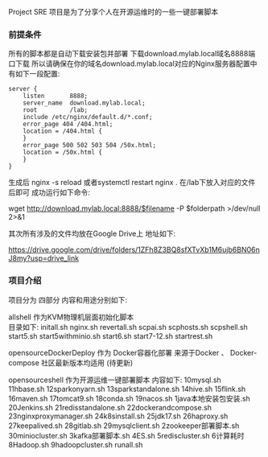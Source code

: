 Project SRE
项目是为了分享个人在开源运维时的一些一键部署脚本

### 前提条件
所有的脚本都是自动下载安装包并部署 下载download.mylab.local域名8888端口下载 所以请确保在你的域名download.mylab.local对应的Nginx服务器配置中有如下一段配置:

    server {
        listen       8888;
        server_name  download.mylab.local;
        root         /lab;
        include /etc/nginx/default.d/*.conf;
        error_page 404 /404.html;
        location = /404.html {
        }
        error_page 500 502 503 504 /50x.html;
        location = /50x.html {
        }
    }
生成后 nginx -s reload 或者systemctl restart nginx . 在/lab下放入对应的文件后即可 成功运行如下命令:

wget http://download.mylab.local:8888/$filename -P $folderpath >/dev/null 2>&1

其次所有涉及的文件均放在Google Drive上 地址如下: 

https://drive.google.com/drive/folders/1ZFh8Z3BQ8sfXTvXb1M6ujb6BN06nJ8my?usp=drive_link

### 项目介绍
项目分为 四部分 内容和用途分别如下:

allshell 作为KVM物理机层面初始化脚本<br>
目录如下:
initall.sh
nginx.sh
revertall.sh
scpai.sh
scphosts.sh
scpshell.sh
start5.sh
start5withminio.sh
start6.sh
start7-12.sh
startrest.sh


opensourceDockerDeploy 作为 Docker容器化部署 来源于Docker 、 Docker-compose 社区最新版本均适用
(待更新)


opensourceshell 作为开源运维一键部署脚本 内容如下:
10mysql.sh<br>
11hbase.sh
12sparkonyarn.sh
13sparkstandalone.sh
14hive.sh
15flink.sh
16maven.sh
17tomcat9.sh
18conda.sh
19nacos.sh
1java本地安装包安装.sh
20Jenkins.sh
21redisstandalone.sh
22dockerandcompose.sh
23nginxproxymanager.sh
24k8sinstall.sh
25jdk17.sh
26haproxy.sh
27keepalived.sh
28gitlab.sh
29mysqlclient.sh
2zookeeper部署脚本.sh
30miniocluster.sh
3kafka部署脚本.sh
4ES.sh
5rediscluster.sh
6计算耗时
8Hadoop.sh
9hadoopcluster.sh
runall.sh


